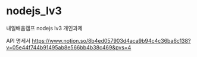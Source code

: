 # nodejs_lv3
내일배움캠프 nodejs lv3 개인과제

API 명세서
https://www.notion.so/8b4ed057903d4aca9b94c4c36ba6c138?v=05e44f744b91495ab8e566bb4b38c469&pvs=4
